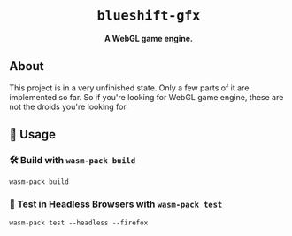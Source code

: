 <div align="center">
  <h1><code>blueshift-gfx</code></h1>
  <strong>A WebGL game engine.</strong>
</div>

## About

This project is in a very unfinished state. Only a few parts of it are 
implemented so far. So if you're looking for WebGL game engine, these are not
the droids you're looking for.

## 🚴 Usage


### 🛠️ Build with `wasm-pack build`

```
wasm-pack build
```

### 🔬 Test in Headless Browsers with `wasm-pack test`

```
wasm-pack test --headless --firefox
```


